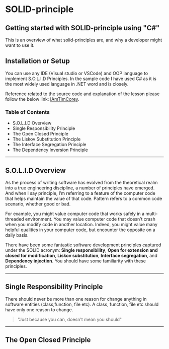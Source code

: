 # SOLID-principle

## Getting started with SOLID-principle using "C#"

This is an overview of what solid-principles are, and why a developer might want to use it.

## Installation or Setup

You can use any IDE (Visual studio or VSCode) and OOP language to implement S.O.L.I.D Principles. In the sample code I
have used C# as it is the most widely used language in .NET word and is closely.

Reference related to the source code and explanation of the lesson please follow the below link:
[IAmTimCorey](https://www.youtube.com/user/IAmTimCorey/videos "The best easy videos for developers").

### Table of Contents

- S.O.L.I.D Overview
- Single Responsibility Principle
- The Open Closed Principle
- The Liskov Substitution Principle
- The Interface Segregation Principle
- The Dependency Inversion Principle

-------------------------------------------------------------

## S.O.L.I.D Overview

As the process of writing software has evolved from the theoretical realm into a true engineering discipline, a number of principles have emerged. And when I say principle, I’m referring to a feature of the computer code that helps maintain the value of that code. Pattern refers to a common code scenario, whether good or bad.

For example, you might value computer code that works safely in a multi-threaded environment. You may value computer code that doesn’t crash when you modify code in another location. Indeed, you might value many helpful qualities in your computer code, but encounter the opposite on a daily basis.

There have been some fantastic software development principles captured under the SOLID acronym:
 **Single responsibility**, **Open for extension and closed for modification**, **Liskov substitution**, **Interface segregation**, and **Dependency injection**. You should have some familiarity with these principles.

-------------------------------------------------------------

## Single Responsibility Principle

There should never be more than one reason for change anything in software entities (class,function, file etc). A class, function, file etc should have only one reason to change.
> "Just because you can, doesn't mean you should"

-------------------------------------------------------------

## The Open Closed Principle
